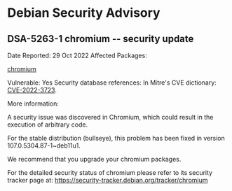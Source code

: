 
Debian Security Advisory
========================


DSA-5263-1 chromium -- security update
--------------------------------------



Date Reported:
29 Oct 2022
Affected Packages:

[chromium](https://packages.debian.org/src:chromium)

Vulnerable:
Yes
Security database references:
In Mitre's CVE dictionary: [CVE-2022-3723](https://security-tracker.debian.org/tracker/CVE-2022-3723).  

More information:

A security issue was discovered in Chromium, which could result in the
execution of arbitrary code.


For the stable distribution (bullseye), this problem has been fixed in
version 107.0.5304.87-1~deb11u1.


We recommend that you upgrade your chromium packages.


For the detailed security status of chromium please refer to
its security tracker page at:
<https://security-tracker.debian.org/tracker/chromium>





